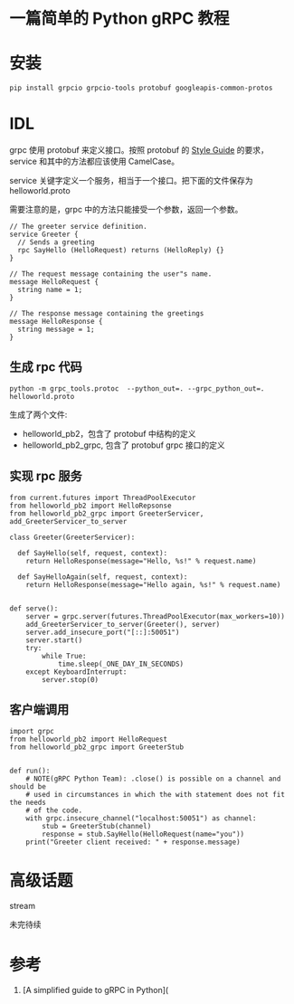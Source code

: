 # 一篇简单的 Python gRPC 教程

<!--
ID: cdbf99bb-5cb6-4ea9-ab54-a3ddc0b8b3cf
Status: publish
Date: 2018-07-15T05:22:00
Modified: 2020-05-16T11:19:21
wp_id: 590
-->

# 安装

```
pip install grpcio grpcio-tools protobuf googleapis-common-protos
```

# IDL

grpc 使用 protobuf 来定义接口。按照 protobuf 的 [Style Guide](https://developers.google.com/protocol-buffers/docs/style) 的要求，service 和其中的方法都应该使用 CamelCase。

service 关键字定义一个服务，相当于一个接口。把下面的文件保存为 helloworld.proto

需要注意的是，grpc 中的方法只能接受一个参数，返回一个参数。

```
// The greeter service definition.
service Greeter {
  // Sends a greeting
  rpc SayHello (HelloRequest) returns (HelloReply) {}
}

// The request message containing the user"s name.
message HelloRequest {
  string name = 1;
}

// The response message containing the greetings
message HelloResponse {
  string message = 1;
}
```

## 生成 rpc 代码

```
python -m grpc_tools.protoc  --python_out=. --grpc_python_out=. helloworld.proto
```

生成了两个文件:

- helloworld_pb2，包含了 protobuf 中结构的定义
- helloworld_pb2_grpc, 包含了 protobuf grpc 接口的定义

## 实现 rpc 服务

```
from current.futures import ThreadPoolExecutor
from helloworld_pb2 import HelloRepsonse
from helloworld_pb2_grpc import GreeterServicer, add_GreeterServicer_to_server

class Greeter(GreeterServicer):

  def SayHello(self, request, context):
    return HelloResponse(message="Hello, %s!" % request.name)

  def SayHelloAgain(self, request, context):
    return HelloResponse(message="Hello again, %s!" % request.name)


def serve():
    server = grpc.server(futures.ThreadPoolExecutor(max_workers=10))
    add_GreeterServicer_to_server(Greeter(), server)
    server.add_insecure_port("[::]:50051")
    server.start()
    try:
        while True:
            time.sleep(_ONE_DAY_IN_SECONDS)
    except KeyboardInterrupt:
        server.stop(0)
```

## 客户端调用

```
import grpc
from helloworld_pb2 import HelloRequest
from helloworld_pb2_grpc import GreeterStub


def run():
    # NOTE(gRPC Python Team): .close() is possible on a channel and should be
    # used in circumstances in which the with statement does not fit the needs
    # of the code.
    with grpc.insecure_channel("localhost:50051") as channel:
        stub = GreeterStub(channel)
        response = stub.SayHello(HelloRequest(name="you"))
    print("Greeter client received: " + response.message)
```

# 高级话题

stream

未完待续

# 参考

1. [A simplified guide to gRPC in Python](